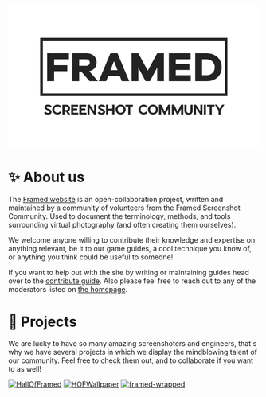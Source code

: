 <img alt="Intro" src="FRAMED_LogoBigDarkTransparent800px.png">

# ✨ About us

The [Framed website](https://framedsc.com) is an open-collaboration project, written and maintained by a community of volunteers from the Framed Screenshot Community. Used to document the terminology, methods, and tools surrounding virtual photography (and often creating them ourselves).

We welcome anyone willing to contribute their knowledge and expertise on anything relevant, be it to our game guides, a cool technique you know of, or anything you think could be useful to someone!

If you want to help out with the site by writing or maintaining guides head over to the [contribute guide](https://framedsc.com/contribute.htm). Also please feel free to reach out to any of the moderators listed on [the homepage](https://framedsc.com).

# 🚀 Projects

We are lucky to have so many amazing screenshoters and engineers, that's why we have several projects in which we display the mindblowing talent of our community. Feel free to check them out, and to collaborate if you want to as well!

<p align="left">
  <a href="https://github.com/framedsc/HallOfFramed"><img width="400" src="https://github-readme-stats.vercel.app/api/pin/?username=framedsc&repo=HallOfFramed&show_owner=true" alt="HallOfFramed"></a>
  <a href="https://github.com/framedsc/HOFWallpaper"><img width="400" src="https://github-readme-stats.vercel.app/api/pin/?username=framedsc&repo=HOFWallpaper&show_owner=true" alt="HOFWallpaper"></a>
  <a href="https://github.com/framedsc/framed-wrapped"><img width="400" src="https://github-readme-stats.vercel.app/api/pin/?username=framedsc&repo=framed-wrapped&show_owner=true" alt="framed-wrapped"></a>
</p>

